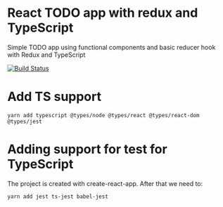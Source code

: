 # React TODO app with redux and TypeScript
Simple TODO app using functional components and basic reducer hook with Redux and TypeScript

[![Build Status](https://app.travis-ci.com/pxai/03-react-todo-redux-ts.svg?branch=master)](https://app.travis-ci.com/pxai/03-react-todo-redux-ts)

# Add TS support
```shell
yarn add typescript @types/node @types/react @types/react-dom @types/jest
```

# Adding support for test for TypeScript
The project is created with create-react-app.
After that we need to:

```shell
yarn add jest ts-jest babel-jest
```